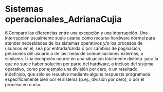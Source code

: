 # Sistemas operacionales_AdrianaCujia
6.Compare las diferencias entre una excepción y una interrupción. 
Una interrupción usualmente suele usarse como recurso hardware normal para atender necesidades de los sistemas operativos y/o los procesos de usuarios en él, sea por entrada/salida o por cambios de paginación, peticiones del usuario o de las líneas de comunicaciones externas, o similares.
Una excepción ocurre en una situación totalmente distinta. para la que no suele haber solución por parte del hardware, o incluso del sistema operativo, como por ejemplo una división por cero, o un resultado indefinido, que sólo se resuelve mediante alguna respuesta programada específicamente bien por el sistema (p.ej., división por cero), o por el proceso en curso.
